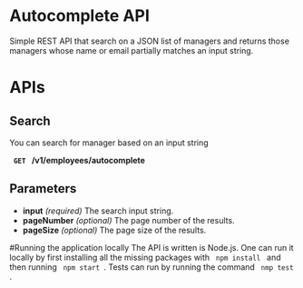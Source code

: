 # Autocomplete API
Simple REST API that search on a JSON list of managers and returns those managers whose name or email partially matches an input string. 

# APIs
## Search ##
You can search for manager based on an input string

**<code> GET </code> /v1/employees/autocomplete** 

## Parameters ##
- **input** _(required)_ The search input string.
- **pageNumber** _(optional)_ The page number of the results.
- **pageSize** _(optional)_ The page size of the results.


#Running the application locally
The API is written is Node.js. One can run it locally by first installing all the missing packages with <code> npm install </code> and then running <code> npm start </code>. Tests can run by running the command <code> nmp test </code>.